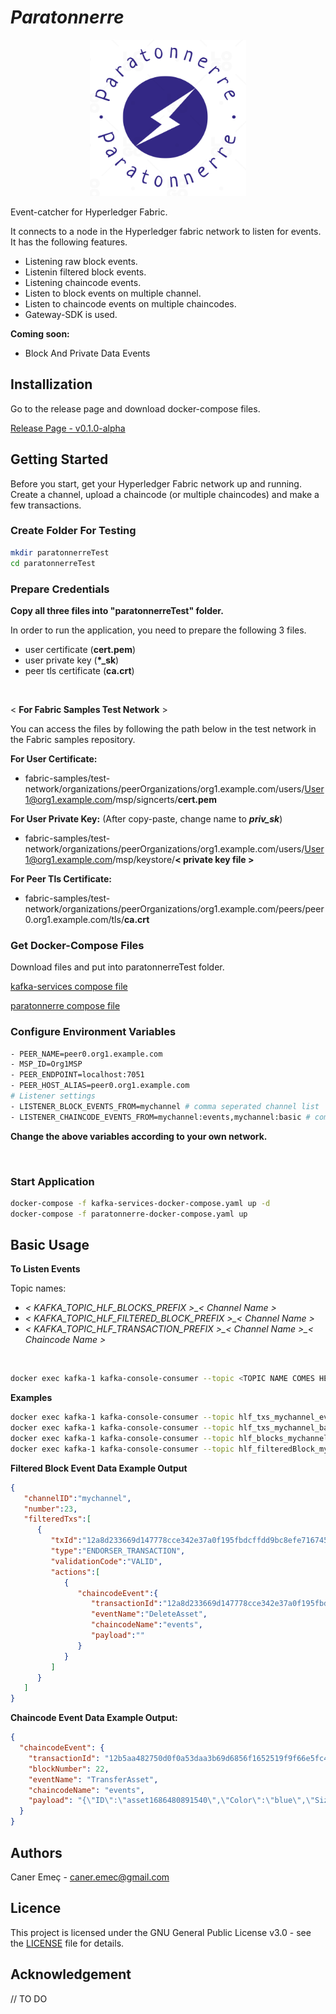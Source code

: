 # **_Paratonnerre_**

<p align="center">
<img src="./doc/logo.png" alt= “” width="250" height="250">
</p>

Event-catcher for Hyperledger Fabric.

It connects to a node in the Hyperledger fabric network to listen for events. It has the following features.

- Listening raw block events.
- Listenin filtered block events.
- Listening chaincode events.
- Listen to block events on multiple channel.
- Listen to chaincode events on multiple chaincodes.
- Gateway-SDK is used.

**Coming soon:**

- Block And Private Data Events

## **Installization**

Go to the release page and download docker-compose files.

[Release Page - v0.1.0-alpha](https://github.com/caner-emec/paratonnerre/releases/tag/v0.1.0-alpha)

## **Getting Started**

Before you start, get your Hyperledger Fabric network up and running. Create a channel, upload a chaincode (or multiple chaincodes) and make a few transactions.

### **Create Folder For Testing**

```bash
mkdir paratonnerreTest
cd paratonnerreTest
```

### **Prepare Credentials**

**Copy all three files into "paratonnerreTest" folder.**

In order to run the application, you need to prepare the following 3 files.

- user certificate (**cert.pem**)
- user private key (**\*\_sk**)
- peer tls certificate (**ca.crt**)

</br>

< **For Fabric Samples Test Network** >

You can access the files by following the path below in the test network in the Fabric samples repository.

**For User Certificate:**

- fabric-samples/test-network/organizations/peerOrganizations/org1.example.com/users/User1@org1.example.com/msp/signcerts/**cert.pem**

**For User Private Key:** (After copy-paste, change name to **_priv_sk_**)

- fabric-samples/test-network/organizations/peerOrganizations/org1.example.com/users/User1@org1.example.com/msp/keystore/**< private key file >**

**For Peer Tls Certificate:**

- fabric-samples/test-network/organizations/peerOrganizations/org1.example.com/peers/peer0.org1.example.com/tls/**ca.crt**

### **Get Docker-Compose Files**

Download files and put into paratonnerreTest folder.

[kafka-services compose file](https://github.com/caner-emec/paratonnerre/releases/download/v0.1.0-alpha/kafka-services-docker-compose.yaml)

[paratonnerre compose file](https://github.com/caner-emec/paratonnerre/releases/download/v0.1.0-alpha/paratonnerre-docker-compose.yaml)

### **Configure Environment Variables**

```bash
- PEER_NAME=peer0.org1.example.com
- MSP_ID=Org1MSP
- PEER_ENDPOINT=localhost:7051
- PEER_HOST_ALIAS=peer0.org1.example.com
# Listener settings
- LISTENER_BLOCK_EVENTS_FROM=mychannel # comma seperated channel list
- LISTENER_CHAINCODE_EVENTS_FROM=mychannel:events,mychannel:basic # comma seperated chaincode list, ex. <channel name>:<chaincode name>
```

**Change the above variables according to your own network.**

</br>

### **Start Application**

```bash
docker-compose -f kafka-services-docker-compose.yaml up -d
docker-compose -f paratonnerre-docker-compose.yaml up
```

## **Basic Usage**

**To Listen Events**

Topic names:

- _< KAFKA_TOPIC_HLF_BLOCKS_PREFIX >\_< Channel Name >_
- _< KAFKA_TOPIC_HLF_FILTERED_BLOCK_PREFIX >\_< Channel Name >_
- _< KAFKA_TOPIC_HLF_TRANSACTION_PREFIX >\_< Channel Name >\_< Chaincode Name >_

</br>

```bash
docker exec kafka-1 kafka-console-consumer --topic <TOPIC NAME COMES HERE> --from-beginning --bootstrap-server localhost:9092
```

**Examples**

```bash
docker exec kafka-1 kafka-console-consumer --topic hlf_txs_mychannel_events --from-beginning --bootstrap-server localhost:9092
docker exec kafka-1 kafka-console-consumer --topic hlf_txs_mychannel_basic --from-beginning --bootstrap-server localhost:9092
docker exec kafka-1 kafka-console-consumer --topic hlf_blocks_mychannel --from-beginning --bootstrap-server localhost:9092
docker exec kafka-1 kafka-console-consumer --topic hlf_filteredBlock_mychannel --from-beginning --bootstrap-server localhost:9092
```

**Filtered Block Event Data Example Output**
```json
{
   "channelID":"mychannel",
   "number":23,
   "filteredTxs":[
      {
         "txId":"12a8d233669d147778cce342e37a0f195fbdcffdd9bc8efe716745c010009f3e",
         "type":"ENDORSER_TRANSACTION",
         "validationCode":"VALID",
         "actions":[
            {
               "chaincodeEvent":{
                  "transactionId":"12a8d233669d147778cce342e37a0f195fbdcffdd9bc8efe716745c010009f3e",
                  "eventName":"DeleteAsset",
                  "chaincodeName":"events",
                  "payload":""
               }
            }
         ]
      }
   ]
}
```


**Chaincode Event Data Example Output:**

```json
{
  "chaincodeEvent": {
    "transactionId": "12b5aa482750d0f0a53daa3b69d6856f1652519f9f66e5fc4ad6d2b3a145705a",
    "blockNumber": 22,
    "eventName": "TransferAsset",
    "chaincodeName": "events",
    "payload": "{\"ID\":\"asset1686480891540\",\"Color\":\"blue\",\"Size\":\"10\",\"Owner\":\"Mary\",\"AppraisedValue\":\"200\"}"
  }
}
```

## **Authors**

Caner Emeç - caner.emec@gmail.com

## **Licence**

This project is licensed under the GNU General Public License v3.0 - see the [LICENSE](LICENSE) file for details.

## **Acknowledgement**

// TO DO
